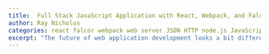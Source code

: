 ```yaml
---
title:  Full Stack JavaScript Application with React, Webpack, and Falcor
author: Ray Nicholus
categories: react falcor webpack web server JSON HTTP node.js JavaScript
excerpt: "The future of web application development looks a bit different than what we are all used to. I'll show you how to build a simple full-stack JavaScript app using Node.js on the backend, React on the frontend, Webpack for client-side modules support, and Netflix's Falcor as an efficient and intuitive alternative to the traditional REST API."
---
```

